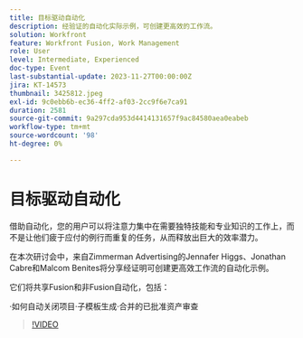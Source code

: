 ```yaml
---
title: 目标驱动自动化
description: 经验证的自动化实际示例，可创建更高效的工作流。
solution: Workfront
feature: Workfront Fusion, Work Management
role: User
level: Intermediate, Experienced
doc-type: Event
last-substantial-update: 2023-11-27T00:00:00Z
jira: KT-14573
thumbnail: 3425812.jpeg
exl-id: 9c0ebb6b-ec36-4ff2-af03-2cc9f6e7ca91
duration: 2581
source-git-commit: 9a297cda953d4414131657f9ac84580aea0eabeb
workflow-type: tm+mt
source-wordcount: '98'
ht-degree: 0%

---
```


# 目标驱动自动化

借助自动化，您的用户可以将注意力集中在需要独特技能和专业知识的工作上，而不是让他们疲于应付的例行而重复的任务，从而释放出巨大的效率潜力。

在本次研讨会中，来自Zimmerman Advertising的Jennafer Higgs、Jonathan Cabre和Malcom Benites将分享经证明可创建更高效工作流的自动化示例。

它们将共享Fusion和非Fusion自动化，包括：

·如何自动关闭项目·子模板生成·合并的已批准资产审查

>[!VIDEO](https://video.tv.adobe.com/v/3425812/?learn=on)
